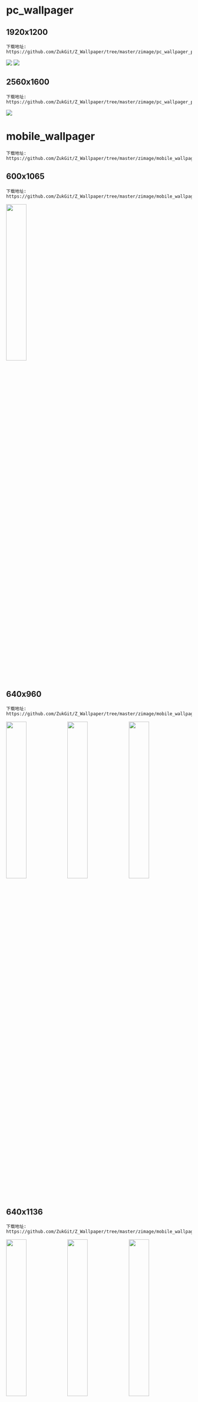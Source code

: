 #  pc_wallpager

## 1920x1200
```
下载地址: 
https://github.com/ZukGit/Z_Wallpaper/tree/master/zimage/pc_wallpager_photo/1920x1200

```
<img src="./zimage/pc_wallpager_photo/1920x1200/1.jpg"/>
<img src="./zimage/pc_wallpager_photo/1920x1200/2.jpg"/>


## 2560x1600

```
下载地址: 
https://github.com/ZukGit/Z_Wallpaper/tree/master/zimage/pc_wallpager_photo/2560x1600

```
<img src="./zimage/pc_wallpager_photo/2560x1600/1.jpg"/>

# mobile_wallpager
```
下载地址: 
https://github.com/ZukGit/Z_Wallpaper/tree/master/zimage/mobile_wallpager_photo

```


## 600x1065
```
下载地址: 
https://github.com/ZukGit/Z_Wallpaper/tree/master/zimage/mobile_wallpager_photo/600x1065

```
<img src="./zimage/mobile_wallpager_photo/600x1065/1.jpeg" hight="33%" width="33%"/>


## 640x960
```
下载地址: 
https://github.com/ZukGit/Z_Wallpaper/tree/master/zimage/mobile_wallpager_photo/640x960

```
<img src="./zimage/mobile_wallpager_photo/640x960/1.jpg" hight="33%" width="33%"/><img src="./zimage/mobile_wallpager_photo/640x960/2.png" hight="33%" width="33%"/><img src="./zimage/mobile_wallpager_photo/640x960/3.jpg" hight="33%" width="33%"/>

## 640x1136
```
下载地址: 
https://github.com/ZukGit/Z_Wallpaper/tree/master/zimage/mobile_wallpager_photo/640x1136

```
<img src="./zimage/mobile_wallpager_photo/640x1136/1.jpg" hight="33%" width="33%"/><img src="./zimage/mobile_wallpager_photo/640x1136/2.jpg" hight="33%" width="33%"/><img src="./zimage/mobile_wallpager_photo/640x1136/3.jpg" hight="33%" width="33%"/>
<img src="./zimage/mobile_wallpager_photo/640x1136/4.jpg" hight="33%" width="33%"/><img src="./zimage/mobile_wallpager_photo/640x1136/5.jpg" hight="33%" width="33%"/><img src="./zimage/mobile_wallpager_photo/640x1136/6.jpg" hight="33%" width="33%"/>
<img src="./zimage/mobile_wallpager_photo/640x1136/7.jpg" hight="33%" width="33%"/><img src="./zimage/mobile_wallpager_photo/640x1136/8.png" hight="33%" width="33%"/><img src="./zimage/mobile_wallpager_photo/640x1136/9.png" hight="33%" width="33%"/>
<img src="./zimage/mobile_wallpager_photo/640x1136/10.jpg" hight="33%" width="33%"/><img src="./zimage/mobile_wallpager_photo/640x1136/11.jpg" hight="33%" width="33%"/><img src="./zimage/mobile_wallpager_photo/640x1136/12.jpg" hight="33%" width="33%"/>
<img src="./zimage/mobile_wallpager_photo/640x1136/13.jpg" hight="33%" width="33%"/>

## 720x1280
```
下载地址: 
https://github.com/ZukGit/Z_Wallpaper/tree/master/zimage/mobile_wallpager_photo/720x1280

```


## 750x1334
```
下载地址: 
https://github.com/ZukGit/Z_Wallpaper/tree/master/zimage/mobile_wallpager_photo/750x1334

```
<img src="./zimage/mobile_wallpager_photo/750x1334/1.jpg" hight="33%" width="33%"/><img src="./zimage/mobile_wallpager_photo/750x1334/2.jpg" hight="33%" width="33%"/><img src="./zimage/mobile_wallpager_photo/750x1334/3.jpg" hight="33%" width="33%"/>
<img src="./zimage/mobile_wallpager_photo/750x1334/4.jpg" hight="33%" width="33%"/><img src="./zimage/mobile_wallpager_photo/750x1334/5.jpg" hight="33%" width="33%"/><img src="./zimage/mobile_wallpager_photo/750x1334/6.jpg" hight="33%" width="33%"/>
<img src="./zimage/mobile_wallpager_photo/750x1334/7.jpg" hight="33%" width="33%"/><img src="./zimage/mobile_wallpager_photo/750x1334/8.jpg" hight="33%" width="33%"/><img src="./zimage/mobile_wallpager_photo/750x1334/9.jpg" hight="33%" width="33%"/>
<img src="./zimage/mobile_wallpager_photo/750x1334/10.jpg" hight="33%" width="33%"/>


## 960x854
```

下载地址: 
https://github.com/ZukGit/Z_Wallpaper/tree/master/zimage/mobile_wallpager_photo/960x854

```
<img src="./zimage/mobile_wallpager_photo/960x854/1.jpg" hight="50%" width="50%"/><img src="./zimage/mobile_wallpager_photo/960x854/2.jpg" hight="50%" width="50%"/>


## 1080x1920
```

下载地址: 
https://github.com/ZukGit/Z_Wallpaper/tree/master/zimage/mobile_wallpager_photo/1080x1920

```
<img src="./zimage/mobile_wallpager_photo/1080x1920/1080x1920_ios_1.jpg" hight="33%" width="33%"/><img src="./zimage/mobile_wallpager_photo/1080x1920/1080x1920_ios_2.jpg" hight="33%" width="33%"/><img src="./zimage/mobile_wallpager_photo/1080x1920/1080x1920_ios_3.jpg" hight="33%" width="33%"/>
<img src="./zimage/mobile_wallpager_photo/1080x1920/1080x1920_ios_4.jpg" hight="33%" width="33%"/><img src="./zimage/mobile_wallpager_photo/1080x1920/1080x1920_ios_5.jpg" hight="33%" width="33%"/><img src="./zimage/mobile_wallpager_photo/1080x1920/1.jpg" hight="33%" width="33%"/>
<img src="./zimage/mobile_wallpager_photo/1080x1920/4.jpg" hight="33%" width="33%"/><img src="./zimage/mobile_wallpager_photo/1080x1920/3.jpg" hight="33%" width="33%"/>

---
<img src="./zimage/mobile_wallpager_photo/1080x1920/2.jpg" hight="33%" width="33%"/><img src="./zimage/mobile_wallpager_photo/1080x1920/5.jpg" hight="33%" width="33%"/><img src="./zimage/mobile_wallpager_photo/1080x1920/7.jpg" hight="33%" width="33%"/>
<img src="./zimage/mobile_wallpager_photo/1080x1920/6.jpg" hight="33%" width="33%"/>
# mobile_theme



## A
## B
## C
## D
## E
## F
## G
## H
### huawei
#### 主题保存地址
```

ADB生效设置:   1.USB文件传输设置  2.开发者选项USB调试打开
主题保存地址:   /sdcard/huawei/Themes
主题后缀名:     xxxxx.hwt
adb push  ./xxxx.hwt    /sdcard/huawei/Themes

```
##### Honor 8 Lite(480dpi 1080x1920)
```

adb shell getprop | grep brand         
[ro.product.brand]: [HONOR]

adb shell getprop | grep name
[ro.config.marketing_name]: [Honor 8 Lite]
[ro.product.name]: [PRA-AL00]


adb shell dumpsys window displays | head -n 3                            
WINDOW MANAGER DISPLAY CONTENTS (dumpsys window displays)
  Display: mDisplayId=0
    init=1080x1920 480dpi cur=1080x1920 app=1080x1794 rng=1080x1008-1795x1722

```

##### IOS11_1
<img src="./zimage/mobile_theme_photo/huawei/honor8lite_ios_11_1.jpg" hight="40%" width="40%"/>

```

下载地址: 
https://github.com/ZukGit/Z_Wallpaper/tree/master/mobile_theme_file/huawei


加载到手机目录命令:
adb push  ./honor8lite_ios_11_1.hwt   /sdcard/huawei/Themes

```

## I
## J
## K
## L
## M
### meizu
#### 主题保存地址
```

主题保存地址:   /sdcard/Customize/Themes
主题后缀名:     xxxxx.mtpk
adb push  ./xxxx.mtpk   /sdcard/Customize/Themes

```
#### M6Note(480dpi 1080x1920)
```
adb shell getprop | grep ro.build.product
[ro.build.product]: [M6Note]


adb shell wm density 
Physical density: 480


shell dumpsys window displays |head -n 3             
WINDOW MANAGER DISPLAY CONTENTS (dumpsys window displays)
  Display: mDisplayId=0
    init=1080x1920 480dpi cur=1080x1920 app=1080x1920 rng=1080x1014-1920x1854

```
##### IOS11_1
<img src="./zimage/mobile_theme_photo/meizu/m6note_ios11_1_1.jpg" hight="40%" width="40%"/>

```
下载地址: 
https://github.com/ZukGit/Z_Wallpaper/tree/master/mobile_theme_file/meizu


加载到手机目录命令:
adb push  ./m6note_ios11_1.mtpk   /sdcard/Customize/Themes

```

## N
## O
## P
## Q
## R
## S
## T
## U
## V
## W
## X
## Y
## Z


## 查看手机信息命令
```
1. 查看品牌
adb shell getprop | grep brand  
[ro.product.brand]: [Meizu]

adb shell getprop | grep name
[ro.config.marketing_name]: [Honor 8 Lite]
[ro.product.name]: [PRA-AL00]


2.查看手机机型型号
adb shell getprop | grep ro.build.product
[ro.build.product]: [M6Note]


3.查看手机屏幕像素密度
adb shell wm density 
Physical density: 480

4.查看手机设备的分辨率  cur=1080x1920
adb shell dumpsys window displays | head -n 3             
WINDOW MANAGER DISPLAY CONTENTS (dumpsys window displays)
  Display: mDisplayId=0
    init=1080x1920 480dpi cur=1080x1920 app=1080x1920 rng=1080x1014-1920x1854

```
